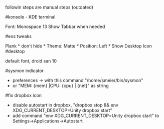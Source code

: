 followin steps are manual steps (outdated)

#konsole - KDE terminal

Font: Monospace 13
Show Tabbar when needed

#eos tweaks

Plank
	* don't hide
	* Theme: Matte
	* Position: Left
	* Show Desktop Icon
#desktop

default font, droid san 10

#sysmon indicator
* preferences -> with this command "/home/smeier/bin/sysmon"
* or "MEM: {mem} |CPU: {cpu} | {net}" as string

#fix dropbox icon
* disable autostart in dropbox, "dropbox stop && env XDG_CURRENT_DESKTOP=Unity dropbox start"
* add command "env XDG_CURRENT_DESKTOP=Unity dropbox start" to Settings->Applications->Autostart

